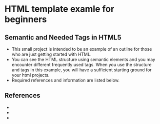 # HTML template examle for beginners

## Semantic  and Needed  Tags in HTML5 

- This small project is intended to be an example of an outline for those who are just getting started with HTML.
- You can see the HTML structure using semantic elements and you may encounter different frequently used tags. When you use the structure and tags in this example, you will have a sufficient starting ground for your html projects.
- Required references and information are listed below.

## References

- [What is Semantic HTML]: https://en.wikipedia.org/wiki/Semantic_HTML

- [You Only Need 10 HTML Tags]: http://www.99lime.com/_bak/topics/you-only-need-10-tags/

- [mdn HTML docs]: https://developer.mozilla.org/en-US/docs/Web/HTML
